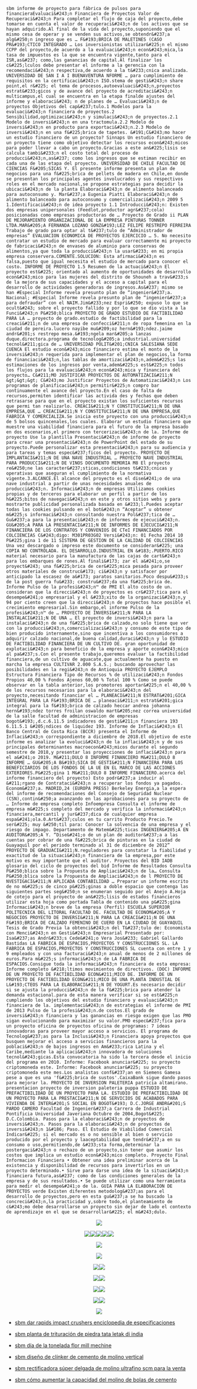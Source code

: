 
```
sbm informe de proyecto para fábrica de pulsos para financieraEvaluaci&#243;n Financiera de Proyectos Valor de Recuperaci&#243;n Para completar el flujo de caja del proyecto,debe tomarse en cuenta el valor de recuperaci&#243;n de los activos que se hayan adquirido.Al final de la vida del proyecto,suponiendo que el mismo cesa de operar y se venden sus activos,se obtendr&#237;a alg&#250;n ingreso que es … F&#193;BRICA DE MALETINES (CASO PR&#193;CTICO INTEGRADO … Los inversionistas utilizar&#225;n el mismo CCPP del proyecto,de acuerdo a la evaluaci&#243;n econ&#243;mica,la tasa de impuestos es la que se encuentra vigente,tanto para el ISR,as&#237; como,las ganancias de capital.Al finalizar los c&#225;lculos debe presentar el informe a la gerencia con la recomendaci&#243;n respectiva,de acuerdo a la t&#233;cnica analizada. UNIVERSIDAD DE SAN I A I BUENAVENTURA NFORME … para cumplimiento de requisitos en la certificaci&#243;n ISO.stema de gesti&#243;n share point,el r&#225; el tema de procesos,autoevaluaci&#243;n,proyectos estrat&#233;gicos y de avance del proyecto de acreditaci&#243;n multicampus,el cual se encuentra en la etapa finalde ajustes del informe y elaboraci&#243; n de planes de … Evaluaci&#243;n de proyectos Objetivos del cap&#237;tulo.1 Modelos para la evaluaci&#243;n financiera de proyectos.2 Sensibilidad,optimizaci&#243;n y simulaci&#243;n de proyectos.2.1 Modelo de inversi&#243;n en una tractomula.2.2 Modelo de inversi&#243;n en producto para exportaci&#243;n.2.3 Modelo de inversi&#243;n en una f&#225;brica de tapetes. &#191;C&#243;mo hacer un estudio financiero de un proyecto? Sinnaps Un estudio financiero de un proyecto tiene como objetivo detectar los recursos econ&#243;micos para poder llevar a cabo un proyecto.Gracias a este an&#225;lisis se calcula tambi&#233;n el costo total del proceso de producci&#243;n,as&#237; como los ingresos que se estiman recibir en cada una de las etapa del proyecto. UNIVERSIDAD DE CHILE FACULTAD DE CIENCIAS F&#205;SICAS Y. El presente informe presenta un plan de negocios para una f&#225;brica de pellets de madera en Chile,en donde se presentan los principales agentes involucrados y sus respectivos roles en el mercado nacional,se propone estrategias para decidir la ubicaci&#243;n de la planta Elaboraci&#243;n de alimento balanceado para autoconsumo y. Mar&#237;a Eugenia Piatti Elaboraci&#243;n de alimento balanceado para autoconsumo y comercializaci&#243;n 2009 5 1.Identificaci&#243;n de idea proyecto 1.1 Introducci&#243;n: Existen dos empresas unipersonales (Feedlot,productor agr&#237;cola) posicionadas como empresas productoras de … Proyecto de Grado ii PLAN DE MEJORAMIENTO ORGANIZACIONAL DE LA EMPRESA PINTURAS TONNER LTDA.MAR&#205;A FERNANDA LOZANO GONZ&#193;LEZ FELIPE RESTREPO FERREIRA Trabajo de grado para optar al t&#237;tulo de “Administrador de empresas” EVALUACION ECONOMICA DE PROYECTOS EJERCICIO … 5. No necesito contratar un estudio de mercado para evaluar correctamente mi proyecto de fabricaci&#243;n de envases de aluminio para conservas de alimentos,ya que toda la producci&#243;n la usar&#233; en mi propia empresa conservera.COMENTE.SOLUCION: Esta afirmaci&#243;n es falsa,puesto que igual necesita el estudio de mercado para conocer el costo. INFORME DE PROYECTO 1.5 Resumen de la actuaci&#243;n El proyecto est&#225; orientado al aumento de oportunidades de desarrollo econ&#243;mico para las mujeres del distrito de Shouneh a trav&#233;s de la mejora de sus capacidades y el acceso a capital para el desarrollo de actividades generadoras de ingresos.As&#237; mismo se han #Especial Informe revela presunto plan de “ingenier&#237;a. Nacional; #Especial Informe revela presunto plan de “ingenier&#237;a para defraudar” con el NAIM.Jim&#233;nez Espri&#250; expuso lo que se ocult&#243; sobre el proyecto fallido y por lo que se dio vista a la Funci&#243;n P&#250;blica PROYECTO DE GRADO ESTUDIO DE FACTIBILIDAD PARA LA … proyecto de grado.estudio de factibilidad para la creaci&#211;n de una empresa de confecci&#211;n de ropa femenina en la ciudad de pereira.lucero nayibe mu&#209;oz hern&#193;ndez.jaime andr&#201;s restrepo mesa.&#193;ngela mar&#205;a lanzas duque.directora.programa de tecnolog&#205;a industrial.universidad tecnol&#211;gica de … UNIVERSIDAD POLIT&#201;CNICA SALESIANA SEDE CUENCA El estudio econ&#243;mico financiero estima el monto de la inversi&#243;n requerida para implementar el plan de negocios,la forma de financiaci&#243;n,las tablas de amortizaci&#243;n,adem&#225;s las estimaciones de los ingresos por venta,adem&#225;s est&#225;n todos los flujos para la evaluaci&#243;n econ&#243;mica y financiera del proyecto… C&#211;MO JUSTIFICAR PROYECTOS DE AUTOMATIZACI&#211;N &gt;&gt;&gt; C&#243;mo Justificar Proyectos de Automatizaci&#243;n Los programas de planificaci&#243;n permitir&#225;n compro bar continuamente el avance del proyecto.En el caso de falta de recursos,permiten identificar las activida des y fechas que deben retrasarse para que en el proyecto existan los suficientes recursos que permi tan realizarlo. CREACI&#211;N Y CONSTITUCI&#211;N DE UNA EMPRESA,QUE … CREACI&#211;N Y CONSTITUCI&#211;N DE UNA EMPRESA,QUE FABRICA Y COMERCIALIZA.Se inicia este proyecto con una producci&#243;n de 5 bolsos quincenales,los cuales. Elaborar un estudio financiero que muestre una viabilidad financiera para el futuro de la empresa basado en dos escenarios,el primero con tercerizaci&#243;n de la. Informe de proyecto Use la plantilla Presentaci&#243;n de informe de proyecto para crear una presentaci&#243;n de PowerPoint del estado de su proyecto.Puede personalizar esta presentaci&#243;n para su audiencia y para tareas y temas espec&#237;ficos del proyecto. PROYECTO DE IMPLANTACI&#211;N DE UNA NAVE INDUSTRIAL … PROYECTO NAVE INDUSTRIAL PARA PRODUCCI&#211;N DE VINOS DOCUMENTO MEMORIA M8 El proyecto re&#250;ne las caracter&#237;sticas,condiciones t&#233;cnicas y operativas que aseguran el cumplimiento de la normativa vigente.3.ALCANCE.El alcance del proyecto es el dise&#241;o de una nave industrial a partir de unas necesidades anuales de producci&#243;n. Informaci&#243;n de empresas Utilizamos cookies propias y de terceros para elaborar un perfil a partir de los h&#225;bitos de navegaci&#243;n en este y otros sitios webs y para mostrarte publicidad personalizada basada en &#233;l.Puedes aceptar todas las cookies pulsando en el bot&#243;n “Aceptar” u obtener m&#225;s informaci&#243;n consultando nuestra Pol&#237;tica de … Gu&#237;a para la presentaci&#243;n de informes de ejecuci&#243;n. GU&#205;A PARA LA PRESENTACI&#211;N DE INFORMES DE EJECUCI&#211;N FINANCIERA DE LOS CONTRATOS Y CONVENIOS DE CTeI FINANCIADOS POR COLCIENCIAS C&#243;digo: M301PR03G02 Versi&#243;n: 01 Fecha 2014 10 P&#225;gina 1 de 11 SISTEMA DE GESTION DE LA CALIDAD DE COLCIENCIAS Una vez descargado o impreso este documento se considerar&#225; una COPIA NO CONTROLADA. EL DESARROLLO.INDUSTRIAL EN &#183;.PUERTO.RICO material necesario para la manufactura de las cajas de cart&#243;n para los embarques de rones.Al finali&#173; zar el a&#241;o,se proyect&#243; una f&#225;brica de cer&#225;mica pesada para proveer otros materiales de construc&#173; ci&#243;n y satisfacer por anticipado la escasez de a&#173; paratos sanitarios.Poco despu&#233;s de la post guerra fu&#233; constru&#237;da una f&#225;brica de. Informe Pulso de la profesi&#243;n™ de PMI El alto costo de un. consideran que la direcci&#243;n de proyectos es cr&#237;tica para el desempe&#241;o empresarial y el &#233;xito de la organizaci&#243;n,y 94 por ciento creen que la direcci&#243;n de proyectos hace posible el crecimiento empresarial.Sin embargo,el informe Pulso de la profesi&#243;n™ de … PROYECTO DE INVERSI&#211;N PARA LA INSTALACI&#211;N DE UNA … El proyecto de inversi&#243;n para la instalaci&#243;n de una f&#225;brica de calzado,no solo tiene que ver con la producci&#243;n,comercializaci&#243;n y consumo de este tipo de bien producido internamente,sino que incentiva a los consumidores a adquirir calzado nacional,de buena calidad,duraci&#243;n y lo ESTUDIO DE FACTIBILIDAD FINANCIERA DE UN CULTIVO DE. gran oportunidad de explotaci&#243;n para beneficio de la empresa y aporte econ&#243;mico al pa&#237;s.Con el presente trabajo,queremos evaluar la factibilidad financiera,de un cultivo de aguacate,que actualmente ha puesto en marcha la empresa CULTIVAR 2.000 S.A.S.; buscando aprovechar las posibilidades en la regi&#243;n de Antioquia PROYECTO EJEMPLO Estructura Financiera Tipo de Recursos % de utilizaci&#243;n Fondos Propios 40,00 % Fondos Ajenos 60,00 % Total 100 % Como se puede observar en la tabla anterior,los promotores aportar&#225;n el 40,00 % de los recursos necesarios para la elaboraci&#243;n del proyecto,necesitando financiar el … PLANEACI&#211;N ESTRAT&#201;GICA INTEGRAL PARA LA F&#193;BRICA DE … planeaci&#211;n estrat&#201;gica integral para la f&#193;brica de calzado heccar andrea johanna hern&#193;ndez torres froilan oswaldo mart&#205;nez correa universidad de la salle facultad de administracion de empresas bogot&#193;,d.c.6.11.5 indicadores de gesti&#211;n financiera 193 6.11.5.1 &#205;ndices de liquidez 193. Informe de Inflaci&#243;n El Banco Central de Costa Rica (BCCR) presenta el Informe de Inflaci&#243;n correspondiente a diciembre de 2018.El objetivo de este informe es analizar la evoluci&#243;n de la inflaci&#243;n y de sus principales determinantes macroecon&#243;micos durante el segundo semestre de 2018,y presentar las proyecciones de inflaci&#243;n para el a&#241;o 2019. M&#211;DULO 8 INFORME FINANCIERO M&#211;DULO 8 INFORME … GU&#205;A B&#193;SICA DE GESTI&#211;N FINANCIERA PARA LOS BENEFICIARIOS DE LOS FONDOS DE LA UE EN EL MARCO DE LAS ACCIONES EXTERIORES.P&#225;gina 1 M&#211;DULO 8 INFORME FINANCIERO.acerca del informe financiero del proyecto) Esto podr&#237;a inducir al &#211;rgano de Contrataci&#243;n a recuperar los fondos ya pagados. Econom&#237;a. MADRID,24 (EUROPA PRESS) Berkeley Energia,a la espera del informe de recomendaciones del Consejo de Seguridad Nuclear (CSN),contin&#250;a avanzando en las aprobaciones para su proyecto de … Informe de empresa completo Infoempresa Consulta el informe de empresa m&#225;s completo del mercado y verifica la informaci&#243;n financiera,mercantil y jur&#237;dica de cualquier empresa espa&#241;ola.0.Art&#237;culos en tu carrito Producto Precio.Te ser&#225; muy &#250;til para: Conocer la solvencia de una empresa y el riesgo de impago. Departamento de Matem&#225;ticas INGENIER&#205;A EN AUDITOR&#205;A Y. “Dise&#241;o de un plan de auditor&#237;a a las cuentas por cobrar de una f&#225;brica de pinturas en la ciudad de Guayaquil por el periodo terminado al 31 de diciembre de 2012” PROYECTO DE GRADUACI&#211;N.reguladores para constatar la fiabilidad y exactitud de la situaci&#243;n financiera de la empresa,por este motivo es muy importante que el auditor. Proyectos del BID IADB glosario del ciclo de proyectos del bid Informe de Resultados Consulta P&#250;blica sobre la Propuesta de Ampliaci&#243;n de la… Consulta P&#250;blica sobre la Propuesta de Ampliaci&#243;n de l PROYECTO DE NVESTIGACI&#211;N APLICADA CONTABILIDAD … Preparar un informe escrito de no m&#225;s de cinco p&#225;ginas a doble espacio que contenga las siguientes partes seg&#250;n se enumeran seguido por el Anejo A.Hoja de cotejo para el proyecto de an&#225;lisis de estados financieros utilizar esta hoja como portada Tabla de contenido una p&#225;gina Informaci&#243;n breve de la empresa (Perfil) ESCUELA SUPERIOR POLITECNICA DEL LITORAL FACULTAD DE. FACULTAD DE ECONOM&#205;A Y NEGOCIOS PROYECTO DE INVERSI&#211;N PARA LA CREACI&#211;N DE UNA F&#193;BRICA DE CALZADO FEMENINO DE CUERO EN LA CIUDAD DE GUAYAQUIL Tesis de Grado Previa la obtenci&#243;n del T&#237;tulo de: Economista con Menci&#243;n en Gesti&#243;n Empresarial Presentado por: Isa&#237;as Andr&#233;s Cede&#241;o Vera Jos&#233; Gabriel Gallardo Bastidas LA FABRICA DE ESPACIOS,PROYECTOS Y CONSTRUCCIONES SL. LA FABRICA DE ESPACIOS,PROYECTOS Y CONSTRUCCIONES SL cuenta con entre 1 y 9 empleados y con una facturaci&#243;n anual de menos de 2 millones de euros.Para m&#225;s informaci&#243;n de LA FABRICA DE ESPACIOS.Consigue toda la informaci&#243;n financiera de esta empresa: Informe completo &#218;ltimos movimientos de directivos. (DOC) INFORME DE UN PROYECTO DE FACTIBILIDAD ECON&#211;MICO DE. INFORME DE UN PROYECTO DE FACTIBILIDAD ECON&#211;MICO DE UNA PLANTA INDUSTIAL DE L&#193;CTEOS PARA LA ELABORACI&#211;N DE YOGURT.Es necesario decidir si se ajusta la producci&#243;n de la f&#225;brica para atender la demanda estacional.para de esta manera verificar si se est&#225;n cumpliendo los objetivos del estudio financiero y evaluaci&#243;n financiera de la. implementaci&#243;n de estrategias el informe de PMI de 2013 Pulso de la profesi&#243;n.de costos.El grado de inversi&#243;n financiera y las ganancias en riesgo exigen que las PMO sigan evolucionando para maximizar su valor.PMO espec&#237;fica para un proyecto oficina de proyectos oficina de programas: 7 ideas innovadoras para proveer mayor acceso a servicios. El programa de Tecnolog&#237;as para la Inclusi&#243;n Financiera apoya proyectos que busquen mejorar el acceso a servicios financieros para la poblaci&#243;n de bajos ingresos en Am&#233;rica Latina y el Caribe,mediante la aplicaci&#243;n innovadora de soluciones tecnol&#243;gicas.Esta convocatoria ha sido la tercera desde el inicio del programa en 2010. Informe: Facebook anunciar&#225; su proyecto criptomoneda este. Informe: Facebook anunciar&#225; su proyecto criptomoneda este mes.Los analistas conf&#237;an en Siemens Gamesa pese a que es una 'f&#225;brica de sustos'.CaixaBank sigue dando pasos para mejorar la. PROYECTO DE INVERSION PALETERIA patricia altamirano. presentacion proyecto de inversion paleteria puppa ESTUDIO DE PREFACTIBILIDAD DE UN PROYECTO PARA LA. ESTUDIO DE PREFACTIBILIDAD DE UN PROYECTO PARA LA PRESTACI&#211;N DE SERVICIOS DE ACABADOS PARA VIVIENDA DE INTER&#201;S SOCIAL EN BOGOT&#193; D.C.JORGE ANDR&#201;S PARDO CAMERO Facultad de Ingenier&#237;a Carrera de Industrial Pontificia Universidad Javeriana Octubre de 2004,Bogot&#225; D.C.Colombia. Pasos para la elaboraci&#243;n de proyectos de inversi&#243;n. Pasos para la elaboraci&#243;n de proyectos de inversi&#243;n 1&#186; Paso. El Estudio de Viabilidad Comercial Indicar&#225; si el mercado es o no sensible al bien o servicio producido por el proyecto y laaceptabilidad que tendr&#237;a en su consumo o uso,permitiendo,de &#233;sta forma,determinar la postergaci&#243;n o rechazo de un proyecto,sin tener que asumir los costos que implica un estudio econ&#243;mico completo. Proyecto Final Informacion Financiera • Obtener una idea preliminar acerca de la existencia y disponibilidad de recursos para invertirlos en un proyecto determinado.• Sirve para darse una idea de la situaci&#243;n financiera futura,as&#237; como de las condiciones generales de la empresa y de sus resultados.• Se puede utilizar como una herramienta para medir el desempe&#241;o de la. GUIA PARA LA ELABORACION DE PROYECTOS verde Existen diferentes metodolog&#237;as para el desarrollo de proyectos,pero en esta gu&#237;a se ha buscado la concreci&#243;n,la practicidad y,sobre todo,el planteamiento de c&#243;mo debe desarrollarse un proyecto sin dejar de lado el contexto de aprendizaje en el que se desarrollar&#225; el m&#243;dulo. 
```

<div align="center">

<a href="https://es-crusher.shibang-china.com/github&k=sbm+informe+de+proyecto+para+f%C3%A1brica+de+pulsos+para+financiera"><img src="https://static.shibang-china.com/es/crusher/logo.jpg"></a>

<a href="https://es-crusher.shibang-china.com/github&k=sbm+informe+de+proyecto+para+f%C3%A1brica+de+pulsos+para+financiera"><img src="https://static.shibang-china.com/es/crusher/index.jpg"></a><a href="https://es-crusher.shibang-china.com/material.htmlgithub&k=sbm+informe+de+proyecto+para+f%C3%A1brica+de+pulsos+para+financiera"><img src="https://static.shibang-china.com/es/crusher/material.jpg"></a><a href="https://es-crusher.shibang-china.com/application.htmlgithub&k=sbm+informe+de+proyecto+para+f%C3%A1brica+de+pulsos+para+financiera"><img src="https://static.shibang-china.com/es/crusher/application.jpg"></a><a href="https://es-crusher.shibang-china.com/aboutus.htmlgithub&k=sbm+informe+de+proyecto+para+f%C3%A1brica+de+pulsos+para+financiera"><img src="https://static.shibang-china.com/es/crusher/aboutus.jpg"></a><a href="https://es-crusher.shibang-china.com/contact.htmlgithub&k=sbm+informe+de+proyecto+para+f%C3%A1brica+de+pulsos+para+financiera"><img src="https://static.shibang-china.com/es/crusher/contact.jpg"></a>

<a href="https://es-crusher.shibang-china.com/github&k=sbm+informe+de+proyecto+para+f%C3%A1brica+de+pulsos+para+financiera"><img src="https://static.shibang-china.com/es/crusher/banner.jpg"></a>

<a href="https://swt.shibang-china.com/github&k=sbm+informe+de+proyecto+para+f%C3%A1brica+de+pulsos+para+financiera"><img src="https://static.shibang-china.com/es/crusher/text.jpg"></a>

<a href="https://swt.shibang-china.com/github&k=sbm+informe+de+proyecto+para+f%C3%A1brica+de+pulsos+para+financiera"><img src="https://static.shibang-china.com/es/crusher/chat.jpg"></a><a href="https://es-crusher.shibang-china.com/contact.htmlgithub&k=sbm+informe+de+proyecto+para+f%C3%A1brica+de+pulsos+para+financiera"><img src="https://static.shibang-china.com/es/crusher/message.jpg"></a>

<a href="https://es-crusher.shibang-china.com/products/pe.htmlgithub&k=sbm+informe+de+proyecto+para+f%C3%A1brica+de+pulsos+para+financiera"><img src="https://static.shibang-china.com/es/crusher/pe.jpg"></a><a href="https://es-crusher.shibang-china.com/products/pf.htmlgithub&k=sbm+informe+de+proyecto+para+f%C3%A1brica+de+pulsos+para+financiera"><img src="https://static.shibang-china.com/es/crusher/pf.jpg"></a>

<a href="https://es-crusher.shibang-china.com/products/hpt.htmlgithub&k=sbm+informe+de+proyecto+para+f%C3%A1brica+de+pulsos+para+financiera"><img src="https://static.shibang-china.com/es/crusher/hpt.jpg"></a><a href="https://es-crusher.shibang-china.com/products/vsi.htmlgithub&k=sbm+informe+de+proyecto+para+f%C3%A1brica+de+pulsos+para+financiera"><img src="https://static.shibang-china.com/es/crusher/vsi.jpg"></a>

<a href="https://es-crusher.shibang-china.com/products/klv.htmlgithub&k=sbm+informe+de+proyecto+para+f%C3%A1brica+de+pulsos+para+financiera"><img src="https://static.shibang-china.com/es/crusher/klv.jpg"></a><a href="https://es-crusher.shibang-china.com/products/portable.htmlgithub&k=sbm+informe+de+proyecto+para+f%C3%A1brica+de+pulsos+para+financiera"><img src="https://static.shibang-china.com/es/crusher/portable.jpg"></a>

<a href="https://swt.shibang-china.com/github&k=sbm+informe+de+proyecto+para+f%C3%A1brica+de+pulsos+para+financiera"><img src="https://static.shibang-china.com/es/crusher/case.jpg"></a>

</div>


* [sbm dar rapids impact crushers enciclopedia de especificaciones](sbm%20dar%20rapids%20impact%20crushers%20enciclopedia%20de%20especificaciones.md)

* [sbm planta de trituración de piedra tata letak di india](sbm%20planta%20de%20trituraci%C3%B3n%20de%20piedra%20tata%20letak%20di%20india.md)

* [sbm día de la tonelada flor mill mechine](sbm%20d%C3%ADa%20de%20la%20tonelada%20flor%20mill%20mechine.md)

* [sbm diseño de clínker de cemento de molino vertical](sbm%20dise%C3%B1o%20de%20cl%C3%ADnker%20de%20cemento%20de%20molino%20vertical.md)

* [sbm rectificadora súper delgada de molino ultrafino scm para la venta](sbm%20rectificadora%20s%C3%BAper%20delgada%20de%20molino%20ultrafino%20scm%20para%20la%20venta.md)

* [sbm cómo aumentar la capacidad del molino de bolas de cemento](sbm%20c%C3%B3mo%20aumentar%20la%20capacidad%20del%20molino%20de%20bolas%20de%20cemento.md)